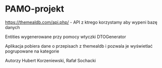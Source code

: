 # PAMO-projekt
https://themealdb.com/api.php/ - API z ktrego korzystamy aby wypeni bazę danych

Entities wygenerowane przy pomocy wtyczki DTOGenerator

Aplikacja pobiera dane o przepisach z themealdb i pozwala je wyświetlać pogrupowane na kategorie 

Autorzy Hubert Korzeniewski, Rafał Sochacki
